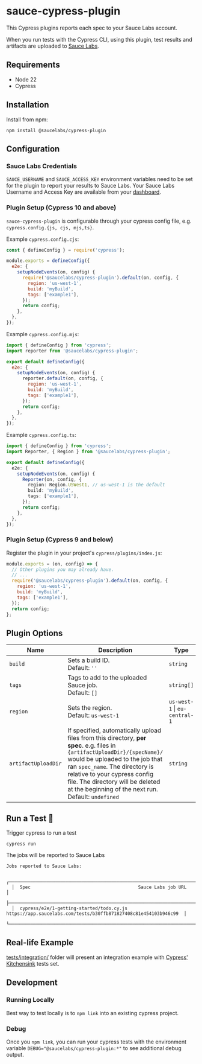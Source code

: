 # sauce-cypress-plugin

This Cypress plugins reports each spec to your Sauce Labs account.

When you run tests with the Cypress CLI, using this plugin, test results and artifacts are uploaded to [Sauce Labs](https://app.saucelabs.com).

## Requirements

- Node 22
- Cypress

## Installation

Install from npm:

```
npm install @saucelabs/cypress-plugin
```

## Configuration

### Sauce Labs Credentials

`SAUCE_USERNAME` and `SAUCE_ACCESS_KEY` environment variables need to be set for the plugin to report your results to
Sauce Labs. Your Sauce Labs Username and Access Key are available from your
[dashboard](https://app.saucelabs.com/user-settings).

### Plugin Setup (Cypress 10 and above)

`sauce-cypress-plugin` is configurable through your cypress config file, e.g. `cypress.config.{js, cjs, mjs,ts}`.

Example `cypress.config.cjs`:

```javascript
const { defineConfig } = require('cypress');

module.exports = defineConfig({
  e2e: {
    setupNodeEvents(on, config) {
      require('@saucelabs/cypress-plugin').default(on, config, {
        region: 'us-west-1',
        build: 'myBuild',
        tags: ['example1'],
      });
      return config;
    },
  },
});
```

Example `cypress.config.mjs`:

```javascript
import { defineConfig } from 'cypress';
import reporter from '@saucelabs/cypress-plugin';

export default defineConfig({
  e2e: {
    setupNodeEvents(on, config) {
      reporter.default(on, config, {
        region: 'us-west-1',
        build: 'myBuild',
        tags: ['example1'],
      });
      return config;
    },
  },
});
```

Example `cypress.config.ts`:

```typescript
import { defineConfig } from 'cypress';
import Reporter, { Region } from '@saucelabs/cypress-plugin';

export default defineConfig({
  e2e: {
    setupNodeEvents(on, config) {
      Reporter(on, config, {
        region: Region.USWest1, // us-west-1 is the default
        build: 'myBuild',
        tags: ['example1'],
      });
      return config;
    },
  },
});
```

### Plugin Setup (Cypress 9 and below)

Register the plugin in your project's `cypress/plugins/index.js`:

```javascript
module.exports = (on, config) => {
  // Other plugins you may already have.
  // ...
  require('@saucelabs/cypress-plugin').default(on, config, {
    region: 'us-west-1',
    build: 'myBuild',
    tags: ['example1'],
  });
  return config;
};
```

## Plugin Options

| Name                | Description                                                                                                                                                                                                                                                                                                                | Type                          |
| ------------------- | -------------------------------------------------------------------------------------------------------------------------------------------------------------------------------------------------------------------------------------------------------------------------------------------------------------------------- | ----------------------------- |
| `build`             | Sets a build ID. <br> Default: `''`                                                                                                                                                                                                                                                                                        | `string`                      |
| `tags`              | Tags to add to the uploaded Sauce job. <br> Default: `[]`                                                                                                                                                                                                                                                                  | `string[]`                    |
| `region`            | Sets the region. <br> Default: `us-west-1`                                                                                                                                                                                                                                                                                 | `us-west-1` \| `eu-central-1` |
| `artifactUploadDir` | If specified, automatically upload files from this directory, **per spec**. e.g. files in `{artifactUploadDir}/{specName}/` would be uploaded to the job that ran `spec_name`. The directory is relative to your cypress config file. The directory will be deleted at the beginning of the next run. Default: `undefined` | `string`                      |

## Run a Test 🚀

Trigger cypress to run a test

```
cypress run
```

The jobs will be reported to Sauce Labs

```
Jobs reported to Sauce Labs:

  ┌────────────────────────────────────────────────────────────────────────────────────────────────────────────────┐
  │  Spec                                        Sauce Labs job URL                                                │
  ├────────────────────────────────────────────────────────────────────────────────────────────────────────────────┤
  │  cypress/e2e/1-getting-started/todo.cy.js    https://app.saucelabs.com/tests/b30ffb871827408c81e454103b946c99  │
  └────────────────────────────────────────────────────────────────────────────────────────────────────────────────┘
```

## Real-life Example

[tests/integration/](https://github.com/saucelabs/sauce-cypress-plugin/tree/main/tests/integration/) folder will present an integration example with [Cypress' Kitchensink](https://github.com/cypress-io/cypress-example-kitchensink/tree/master/cypress/e2e/2-advanced-examples) tests set.

## Development

### Running Locally

Best way to test locally is to `npm link` into an existing cypress project.

### Debug

Once you `npm link`, you can run your cypress tests with the environment variable `DEBUG="@saucelabs/cypress-plugin:*"` to see additional debug output.
